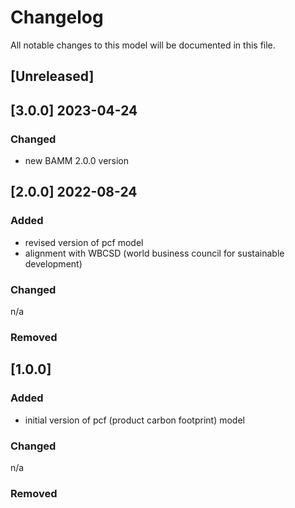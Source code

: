 # Changelog
All notable changes to this model will be documented in this file.

## [Unreleased]

## [3.0.0] 2023-04-24
### Changed
- new BAMM 2.0.0 version

## [2.0.0] 2022-08-24
### Added
- revised version of pcf model
- alignment with WBCSD (world business council for sustainable development)

### Changed
n/a

### Removed

## [1.0.0]
### Added
- initial version of pcf (product carbon footprint) model

### Changed
n/a

### Removed
